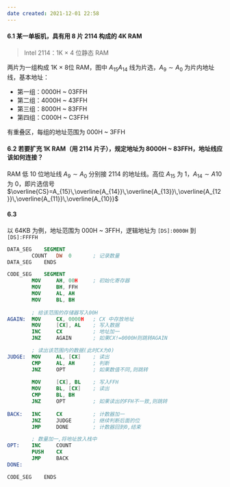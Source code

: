 ```yaml
---
date created: 2021-12-01 22:58
---
```


#### 6.1 某一单板机，具有用 8 片 2114 构成的 4K RAM

> Intel 2114：1K × 4 位静态 RAM

两片为一组构成 1K × 8位 RAM，图中 $A_{15}A_{14}$ 线为片选，$A_9\sim A_0$ 为片内地址线，基本地址：

- 第一组：0000H ~ 03FFH
- 第二组：4000H ~ 43FFH
- 第三组：8000H ~ 83FFH
- 第四组：C000H ~ C3FFH

有重叠区，每组的地址范围为 000H ~ 3FFH

#### 6.2 若要扩充 1K RAM（用 2114 片子），规定地址为 8000H ~ 83FFH，地址线应该如何连接？

RAM 低 10 位地址线 $A_9\sim A_0$ 分别接 2114 的地址线。高位 $A_{15}$ 为 1，$A_{14}\sim A{10}$ 为 0，即片选信号 $\overline{CS}=A_{15}\,\overline{A_{14}}\,\overline{A_{13}}\,\overline{A_{12}}\,\overline{A_{11}}\,\overline{A_{10}}$

#### 6.3

以 64KB 为例，地址范围为 000H ~ 3FFH，逻辑地址为 `[DS]:0000H` 到 `[DS]:FFFFH`

```nasm
DATA_SEG	SEGMENT
		COUNT	DW	0		; 记录数量
DATA_SEG	ENDS

CODE_SEG	SEGMENT
		MOV		AH, 00H		; 初始化寄存器
		MOV		BH, FFH
		MOV		AL, AH
		MOV		BL, BH
		
		; 给该范围的存储器写入00H
AGAIN:	MOV		CX, 0000H	; CX 中存放地址
		MOV		[CX], AL	; 写入数据
		INC		CX			; 地址加一
		JNZ		AGAIN		; 如果CX!=0000H则跳转AGAIN

		; 读出该范围内的数据(此时CX为0)
JUDGE:	MOV		AL, [CX]	; 读出
		CMP		AL, AH		; 判断
		JNZ		OPT			; 如果数值不同,则跳转
		
		MOV		[CX], BL	; 写入FFH
		MOV		BL,	[CX]	; 读出
		CMP		BL, BH		
		JNZ		OPT			; 如果读出的FFH不一致,则跳转
		
BACK:	INC		CX			; 计数器加一
		JNZ		JUDGE		; 继续判断后面的位
		JMP		DONE		; 计数器回到0,结束

		; 数量加一,将地址放入栈中
OPT:	INC		COUNT
		PUSH	CX
		JMP		BACK
DONE:

CODE_SEG	ENDS
```
